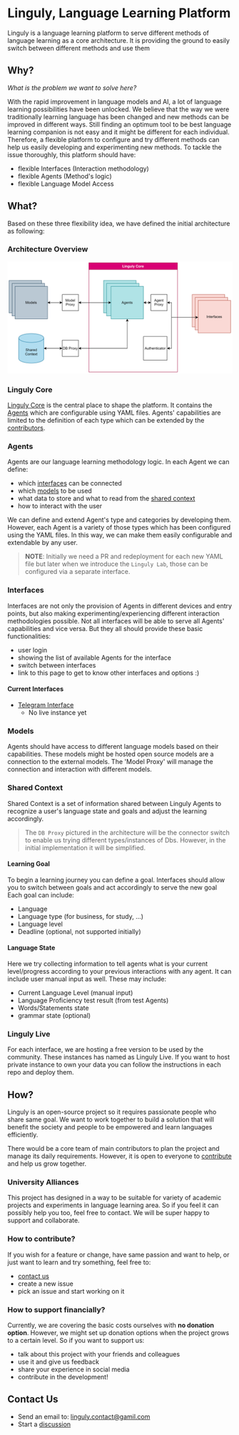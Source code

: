 # Linguly, Language Learning Platform

Linguly is a language learning platform to serve different methods of language learning as a core architecture. It is providing the ground to easily switch between different methods and use them 

## Why?

*What is the problem we want to solve here?*

With the rapid improvement in language models and AI, a lot of language learning possibilities have been unlocked.
We believe that the way we were traditionally learning language has been changed and new methods can be improved in different ways.
Still finding an optimum tool to be best language learning companion is not easy and it might be different for each individual.
Therefore, a flexible platform to configure and try different methods can help us easily developing and experimenting new methods.
To tackle the issue thoroughly, this platform should have:

- flexible Interfaces (Interaction methodology)
- flexible Agents (Method's logic)
- flexible Language Model Access

## What?

Based on these three flexibility idea, we have defined the initial architecture as following:

### Architecture Overview

![Linguly Architecture Overview](../linguly_architecture_overview.svg)

### Linguly Core

[Linguly Core](https://github.com/Linguly/linguly-core) is the central place to shape the platform. It contains the [Agents](https://github.com/Linguly#agents) which are configurable using YAML files.
Agents' capabilities are limited to the definition of each type which can be extended by the [contributors](https://github.com/Linguly#how-to-contribute).  

### Agents

Agents are our language learning methodology logic. In each Agent we can define:

 - which [interfaces](https://github.com/Linguly#interfaces) can be connected
 - which [models](https://github.com/Linguly#models) to be used
 - what data to store and what to read from the [shared context](https://github.com/Linguly#shared-context)
 - how to interact with the user

We can define and extend Agent's type and categories by developing them.
However, each Agent is a variety of those types which has been configured using the YAML files.
In this way, we can make them easily configurable and extendable by any user.
> **NOTE**: Initially we need a PR and redeployment for each new YAML file but later when we introduce the `Linguly Lab`, those can be configured via a separate interface.

### Interfaces

Interfaces are not only the provision of Agents in different devices and entry points, but also making experimenting/experiencing different interaction methodologies possible.
Not all interfaces will be able to serve all Agents' capabilities and vice versa. But they all should provide these basic functionalities:

- user login
- showing the list of available Agents for the interface
- switch between interfaces
- link to this page to get to know other interfaces and options :)

#### Current Interfaces

- [Telegram Interface](https://github.com/Linguly/telegram-interface)
   - No live instance yet

### Models

Agents should have access to different language models based on their capabilities.
These models might be hosted open source models are a connection to the external models.
The 'Model Proxy' will manage the connection and interaction with different models.

### Shared Context

Shared Context is a set of information shared between Linguly Agents to recognize a user's language state and goals and adjust the learning accordingly.
> The `DB Proxy` pictured in the architecture will be the connector switch to enable us trying different types/instances of Dbs. However, in the initial implementation it will be simplified.

#### Learning Goal

To begin a learning journey you can define a goal.
Interfaces should allow you to switch between goals and act accordingly to serve the new goal
Each goal can include:

- Language
- Language type (for business, for study, ...)
- Language level
- Deadline (optional, not supported initially)

#### Language State

Here we try collecting information to tell agents what is your current level/progress according to your previous interactions with any agent.
It can include user manual input as well.
These may include:

- Current Language Level (manual input)
- Language Proficiency test result (from test Agents)
- Words/Statements state
- grammar state (optional)

### Linguly Live

For each interface, we are hosting a free version to be used by the community. These instances has named as Linguly Live.
If you want to host private instance to own your data you can follow the instructions in each repo and deploy them.

## How?

Linguly is an open-source project so it requires passionate people who share same goal. We want to work together to build a solution that will benefit the society and people to be empowered and learn languages efficiently.

There would be a core team of main contributors to plan the project and manage its daily requirements. However, it is open to everyone to [contribute](https://github.com/Linguly#how-to-contribute) and help us grow together.

### University Alliances

This project has designed in a way to be suitable for variety of academic projects and experiments in language learning area. So if you feel it can possibly help you too, feel free to contact. We will be super happy to support and collaborate.

### How to contribute?

If you wish for a feature or change, have same passion and want to help, or just want to learn and try something, feel free to:

- [contact us](https://github.com/Linguly#contact-us)
- create a new issue
- pick an issue and start working on it

### How to support financially?

Currently, we are covering the basic costs ourselves with **no donation option**. However, we might set up donation options when the project grows to a certain level. 
So if you want to support us:

- talk about this project with your friends and colleagues
- use it and give us feedback
- share your experience in social media
- contribute in the development!

## Contact Us

- Send an email to: linguly.contact@gamil.com
- Start a [discussion](https://github.com/orgs/Linguly/discussions) 
